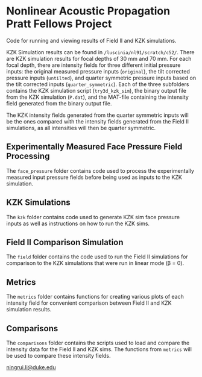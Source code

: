 # Nonlinear Acoustic Propagation Pratt Fellows Project
Code for running and viewing results of Field II and KZK simulations.

KZK Simulation results can be found in `/luscinia/nl91/scratch/c52/`.
There are KZK simulation results for focal depths of 30 mm and 70 mm. For each focal depth, there are intensity fields for three different initial pressure inputs: the original measured pressure inputs (`original`), the tilt corrected pressure inputs (`untilted`), and quarter symmetric pressure inputs based on the tilt corrected inputs (`quarter_symmetric`). Each of the three subfolders contains the KZK simulation script (`try3d_kzk_sim`), the binary output file from the KZK simulation (`P.dat`), and the MAT-file containing the intensity field generated from the binary output file.

The KZK intensity fields generated from the quarter symmetric inputs will be the ones compared with the intensity fields generated from the Field II simulations, as all intensities will then be quarter symmetric.

## Experimentally Measured Face Pressure Field Processing
The `face_pressure` folder contains code used to process the experimentally measured input pressure fields before being used as inputs to the KZK simulation.

## KZK Simulations
The `kzk` folder contains code used to generate KZK sim face pressure inputs as well as instructions
on how to run the KZK sims.

## Field II Comparison Simulation
The `field` folder contains the code used to run the Field II simulations for comparison to the KZK simulations that were run in linear mode (β = 0).

## Metrics
The `metrics` folder contains functions for creating various plots of each intensity field for convenient comparison between Field II and KZK simulation results.

## Comparisons
The `comparisons` folder contains the scripts used to load and compare the intensity data for the Field II and KZK sims. The functions from `metrics` will be used to compare these intensity fields.

ningrui.li@duke.edu
